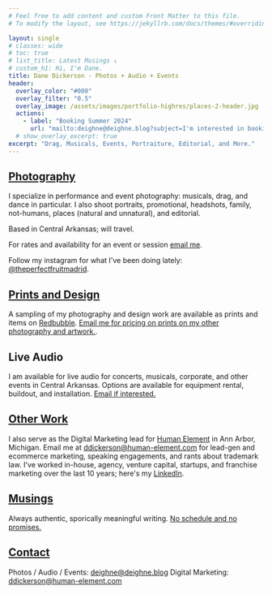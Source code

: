 ```yaml
---
# Feel free to add content and custom Front Matter to this file.
# To modify the layout, see https://jekyllrb.com/docs/themes/#overriding-theme-defaults

layout: single
# classes: wide
# toc: true
# list_title: Latest Musings ↓
# custom_h1: Hi, I'm Dane.
title: Dane Dickerson - Photos + Audio + Events
header:
  overlay_color: "#000"
  overlay_filter: "0.5"
  overlay_image: /assets/images/portfolio-highres/places-2-header.jpg
  actions:
    - label: "Booking Summer 2024"
      url: "mailto:deighne@deighne.blog?subject=I'm interested in booking a photo session or event."
  # show_overlay_excerpt: true
excerpt: "Drag, Musicals, Events, Portraiture, Editorial, and More."
---
```

## [Photography](/photos/)
I specialize in performance and event photography: musicals, drag, and dance in particular. I also shoot portraits, promotional, headshots, family, not-humans, places (natural and unnatural), and editorial.

Based in Central Arkansas; will travel.

For rates and availability for an event or session [email me](mailto:deighne@deighne.blog).

Follow my instagram for what I've been doing lately: [@theperfectfruitmadrid](https://www.instagram.com/theperfectfruitmadrid/).

## [Prints and Design](/design/)
A sampling of my photography and design work are available as prints and items on [Redbubble](https://www.redbubble.com/people/danecd/shop). [Email me for pricing on prints on my other photography and artwork.](mailto:deighne@deighne.blog).

## Live Audio
I am available for live audio for concerts, musicals, corporate, and other events in Central Arkansas. Options are available for equipment rental, buildout, and installation. [Email if interested.](mailto:deighne@deighne.blog)

## [Other Work](/marketing/)
I also serve as the Digital Marketing lead for [Human Element](https://www.human-element.com/) in Ann Arbor, Michigan. Email me at [ddickerson@human-element.com](mailto:ddickerson@human-element.com) for lead-gen and ecommerce marketing, speaking engagements, and rants about trademark law. I've worked in-house, agency, venture capital, startups, and franchise marketing over the last 10 years; here's my [LinkedIn](https://www.linkedin.com/in/danecd).

## [Musings](/musings/)
Always authentic, sporically meaningful writing. [No schedule and no promises.](/musings/)

## [Contact](/contact/)
Photos / Audio / Events: [deighne@deighne.blog](mailto:deighne@deighne.blog)
Digital Marketing: [ddickerson@human-element.com](mailto:ddickerson@human-element.com)
